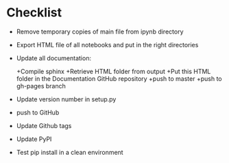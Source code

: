 # Checklist

+ Remove temporary copies of main file from ipynb directory
+ Export HTML file of all notebooks and put in the right directories
+ Update all documentation:

	+Compile sphinx
	+Retrieve HTML folder from output
	+Put this HTML folder in the Documentation GitHub repository
	+push to master
	+push to gh-pages branch
+ Update version number in setup.py
+ push to GitHub
+ Update Github tags
+ Update PyPI
+ Test pip install in a clean environment